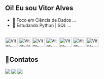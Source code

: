 ## Oi! Eu sou Vitor Alves

- 🔭 Foco em Ciência de Dados ...
- 🌱 Estudando Python | SQL  ...



<div style="display: inline_block"><br>
  <img align="center" alt="Vitor-Py" height="30" width="40" src="https://cdn.jsdelivr.net/gh/devicons/devicon@latest/icons/python/python-original.svg">
  <img align="center" alt="Vitor-Jy" height="30" width="40" src="https://cdn.jsdelivr.net/gh/devicons/devicon@latest/icons/jupyter/jupyter-original.svg">
  <img align="center" alt="Vitor-Pd" height="30" width="40" src="https://cdn.jsdelivr.net/gh/devicons/devicon@latest/icons/pandas/pandas-original.svg">
  <img align="center" alt="Vitor-Px" height="30" width="40" src="https://cdn.jsdelivr.net/gh/devicons/devicon@latest/icons/plotly/plotly-original.svg">
  <img align="center" alt="Vitor-Np" height="30" width="40" src="https://cdn.jsdelivr.net/gh/devicons/devicon@latest/icons/numpy/numpy-original.svg">
  <img align="center" alt="Vitor-Mp" height="30" width="40" src="https://cdn.jsdelivr.net/gh/devicons/devicon@latest/icons/matplotlib/matplotlib-original.svg">
  <img align="center" alt="Vitor-Sql" height="30" width="40" src="https://cdn.jsdelivr.net/gh/devicons/devicon@latest/icons/sqlite/sqlite-original.svg">
</div>

##  📱Contatos 

<div>
  <a href="https://www.instagram.com/vt_alvesbjj/" target="_blank"><img src="https://img.shields.io/badge/-Instagram-%23E4405F?style=for-the-badge&logo=instagram&logoColor=white" target="_blank"></a>
  <a href = "mailto:alvesbazeth881@gmail.com"><img src="https://img.shields.io/badge/-Gmail-%23333?style=for-the-badge&logo=gmail&logoColor=white" target="_blank"></a>
  <a href="https://www.linkedin.com/in/vitor-alves-27b241327/" target="_blank"><img src="https://img.shields.io/badge/-LinkedIn-%230077B5?style=for-the-badge&logo=linkedin&logoColor=white" target="_blank"></a> 
</div>
